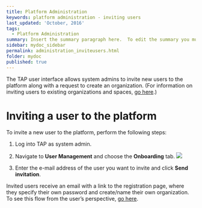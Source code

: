 ```yaml
---
title: Platform Administration
keywords: platform administration - inviting users
last_updated: 'October, 2016'
tags:
  - Platform Administration
summary: Insert the summary paragraph here.  To edit the summary you must edit the meta data for this post. 
sidebar: mydoc_sidebar
permalink: administration_inviteusers.html
folder: mydoc
published: true
---
```


The TAP user interface allows system admins to invite new users to the platform along with a request to create an organization. (For information on inviting users to existing organizations and spaces, [go here](https://github.com/trustedanalytics/platform-wiki-0.8/blob/master/administration_manageorgsusers.md).)

# Inviting a user to the platform

To invite a new user to the platform, perform the following steps:

1. Log into TAP as system admin.

9. Navigate to **User Management** and choose the **Onboarding** tab. 
![](https://github.com/trustedanalytics/platform-wiki-0.8/blob/master/images/Onboard_Invite_User_v7_Crpd.png)

9. Enter the e-mail address of the user you want to invite and click **Send invitation**.

Invited users receive an email with a link to the registration page, where they specify their own password and create/name their own organization. To see this flow from the user’s perspective, [go here](https://github.com/trustedanalytics/platform-wiki-0.8/blob/master/acctaccess_accessing.md).

